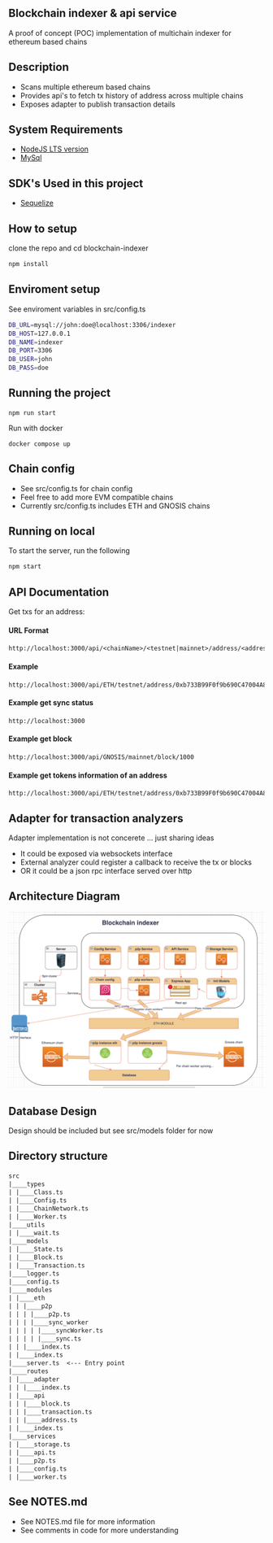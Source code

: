## Blockchain indexer & api service
A proof of concept (POC) implementation of multichain indexer for ethereum based chains

## Description
- Scans multiple ethereum based chains
- Provides api's to fetch tx history of address across multiple chains
- Exposes adapter to publish transaction details

## System Requirements

* [NodeJS LTS version](https://nodejs.org/en/download)
* [MySql](https://www.mongodb.com/try/download/community)

## SDK's Used in this project
* [Sequelize](https://sequelize.org/)

## How to setup

clone the repo and cd blockchain-indexer
```bash
npm install
```

## Enviroment setup
See enviroment variables in src/config.ts
```bash
DB_URL=mysql://john:doe@localhost:3306/indexer
DB_HOST=127.0.0.1
DB_NAME=indexer
DB_PORT=3306
DB_USER=john
DB_PASS=doe
```

## Running the project
```
npm run start 
```

Run with docker

```
docker compose up
```


## Chain config
- See src/config.ts for chain config
- Feel free to add more EVM compatible chains
- Currently src/config.ts includes ETH and GNOSIS chains

## Running on local

To start the server, run the following

```bash
npm start
```

## API Documentation
Get txs for an address:
#### URL Format
```
http://localhost:3000/api/<chainName>/<testnet|mainnet>/address/<address>/txs
```

#### Example
```
http://localhost:3000/api/ETH/testnet/address/0xb733B99F0f9b690C47004A835CA25e32992194DF/txs
```
#### Example get sync status
```
http://localhost:3000
```

#### Example get block
```
http://localhost:3000/api/GNOSIS/mainnet/block/1000
```

#### Example get tokens information of an address
```
http://localhost:3000/api/ETH/testnet/address/0xb733B99F0f9b690C47004A835CA25e32992194DF/coins
```
## Adapter for transaction analyzers
Adapter implementation is not concerete ... just sharing ideas
- It could be exposed via websockets interface
- External analyzer could register a callback to receive the tx or blocks
- OR it could be a json rpc interface served over http 

## Architecture Diagram
![Screenshot](docs/diagram.png)

## Database Design
Design should be included but see src/models folder for now

## Directory structure
```
src 
|____types
| |____Class.ts
| |____Config.ts
| |____ChainNetwork.ts
| |____Worker.ts
|____utils
| |____wait.ts
|____models
| |____State.ts
| |____Block.ts
| |____Transaction.ts
|____logger.ts
|____config.ts
|____modules
| |____eth
| | |____p2p
| | | |____p2p.ts
| | | |____sync_worker
| | | | |____syncWorker.ts
| | | | |____sync.ts
| | |____index.ts
| |____index.ts
|____server.ts  <--- Entry point
|____routes
| |____adapter
| | |____index.ts
| |____api
| | |____block.ts
| | |____transaction.ts
| | |____address.ts
| |____index.ts
|____services
| |____storage.ts
| |____api.ts
| |____p2p.ts
| |____config.ts
| |____worker.ts
```

## See NOTES.md
- See NOTES.md file for more information
- See comments in code for more understanding